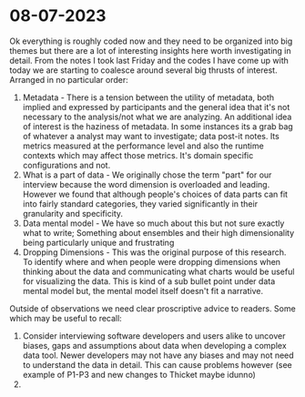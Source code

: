 # 08-07-2023

Ok everything is roughly coded now and they need to be organized into big themes but there are a lot of interesting insights here worth investigating in detail. From the notes I took last Friday and the codes I have come up with today we are starting to coalesce around several big thrusts of interest. Arranged in no particular order:
1.  Metadata - There is a tension between the utility of metadata, both implied and expressed by participants and the general idea that it's not necessary to the analysis/not what we are analyzing. An additional idea of interest is the haziness of metadata. In some instances its a grab bag of whatever a analyst may want to investigate; data post-it notes. Its metrics measured at the performance level and also the runtime contexts which may affect those metrics. It's domain specific configurations and not.
2. What is a part of data - We originally chose the term "part" for our interview because the word dimension is overloaded and leading. However we found that although people's choices of data parts can fit into fairly standard categories, they varied significantly in their granularity and specificity. 
3. Data mental model - We have so much about this but not sure exactly what to write; Something about ensembles and their high dimensionality being particularly unique and frustrating 
4. Dropping Dimensions - This was the original purpose of this research. To identify where and when people were dropping dimensions when thinking about the data and communicating what charts would be useful for visualizing the data. This is kind of a sub bullet point under data mental model but, the mental model itself doesn't fit a narrative.

Outside of observations we need clear proscriptive advice to readers. Some which may be useful to recall:
1. Consider interviewing software developers and users alike to uncover biases, gaps and assumptions about data when developing a complex data tool. Newer developers may not have any biases and may not need to understand the data in detail. This can cause problems however (see example of P1-P3 and new changes to Thicket maybe idunno)
2. 